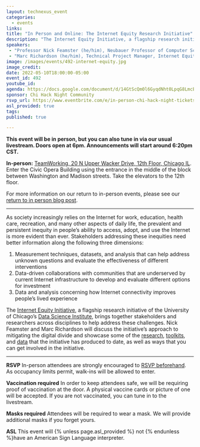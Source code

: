 ```yaml
---
layout: technexus_event
categories:
  - events
links: 
title: "In Person and Online: The Internet Equity Research Initiative"
description: "The Internet Equity Initiative, a flagship research initiative of the University of Chicago’s Data Science Institute, brings together stakeholders and researchers across disciplines to help address these challenges. Nick Feamster and Marc Richardson will discuss the initiative’s approach to mitigating the digital divide and showcase some of the research, toolkits, and data that the initiative has produced to date, as well as ways that you can get involved in the initiative."
speakers:
 - "Professor Nick Feamster (he/him), Neubauer Professor of Computer Science and The College Faculty Director of Research, Data Science Institute at University of Chicago"
 - "Marc Richardson (he/him), Technical Project Manager, Internet Equity Initiative, Data Science Institute at University of Chicago"
image: /images/events/492-internet-equity.jpg
image_credit: 
date: 2022-05-10T18:00:00-05:00
event_id: 492
youtube_id: 
agenda: https://docs.google.com/document/d/14GtScQm0l6GyqdNht0LpqG8LmcEF7i3COjNJ06PaTj8/edit#
sponsor: Chi Hack Night Community
rsvp_url: https://www.eventbrite.com/e/in-person-chi-hack-night-tickets-207988107027
asl_provided: true
tags:
published: true

---
```


**This event will be in person, but you can also tune in via our usual livestream. Doors open at 6pm. Announcements will start around 6:20pm CST.**

**In-person:** <a href='https://www.google.com/maps/place/TechNexus+Venture+Collaborative/@41.8835673,-87.6394085,17z/data=!3m1!4b1!4m5!3m4!1s0x880e2d5be57f04c5:0xa87e47e177660090!8m2!3d41.8835673!4d-87.6372198'>TeamWorking, 20 N Upper Wacker Drive, 12th Floor, Chicago IL</a>. Enter the Civic Opera Building using the entrance in the middle of the block between Washington and Madison streets. Take the elevators to the 12th floor.

For more information on our return to in-person events, please see our [return to in person blog post](/blog/2021/11/09/2021-return-to-in-person.html). 

---

As society increasingly relies on the Internet for work, education, health care, recreation, and many other aspects of daily life, the prevalent and persistent inequity in people’s ability to access, adopt, and use the Internet is more evident than ever. Stakeholders addressing these inequities need better information along the following three dimensions:

1. Measurement techniques, datasets, and analysis that can help address unknown questions and evaluate the effectiveness of different interventions
2. Data-driven collaborations with communities that are underserved by current Internet infrastructure to develop and evaluate different options for investment
3. Data and analysis concerning how Internet connectivity improves people’s lived experience

The [Internet Equity Initiative](http://internetequity.uchicago.edu/), a flagship research initiative of the University of Chicago’s [Data Science Institute](http://datascience.uchicago.edu/about/), brings together stakeholders and researchers across disciplines to help address these challenges. Nick Feamster and Marc Richardson will discuss the initiative’s approach to mitigating the digital divide and showcase some of the [research](http://internetequity.uchicago.edu/research), [toolkits](https://github.com/chicago-cdac/nm-exp-active-netrics), and [data](https://github.com/chicago-cdac/netrics-data) that the initiative has produced to date, as well as ways that you can get involved in the initiative.


---

**RSVP** In-person attendees are strongly encouraged to [RSVP beforehand]({{page.rsvp_url}}). As occupancy limits permit, walk-ins will be allowed to enter.

**Vaccination required** In order to keep attendees safe, we will be requiring proof of vaccination at the door. A physical vaccine cards or picture of one will be accepted. If you are not vaccinated, you can tune in to the livestream.

**Masks required** Attendees will be required to wear a mask. We will provide additional masks if you forget yours.
<!-- 
**There will be food!** We will be serving chicken, steak and veggie tacos from [Atolito's Tacos](https://atolito.com/restaurant/625/Atolito)! -->

**ASL** This event will {% unless page.asl_provided %} not {% endunless %}have an American Sign Language interpreter.

